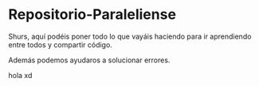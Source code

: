 Repositorio-Paraleliense
========================
Shurs, aquí podéis poner todo lo que vayáis haciendo para ir aprendiendo entre todos y compartir código.

Además podemos ayudaros a solucionar errores.

hola xd
